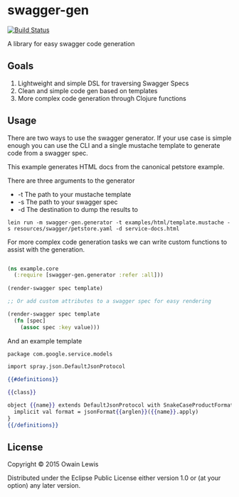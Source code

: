# swagger-gen

[![Build Status](https://travis-ci.org/owainlewis/swagger-gen.svg)](https://travis-ci.org/owainlewis/swagger-gen)

A library for easy swagger code generation

## Goals

1. Lightweight and simple DSL for traversing Swagger Specs
2. Clean and simple code gen based on templates
3. More complex code generation through Clojure functions

## Usage

There are two ways to use the swagger generator. If your use case is simple enough you can use 
the CLI and a single mustache template to generate code from a swagger spec.

This example generates HTML docs from the canonical petstore example.

There are three arguments to the generator

+ -t The path to your mustache template
+ -s The path to your swagger spec
+ -d The destination to dump the results to

```
lein run -m swagger-gen.generator -t examples/html/template.mustache -s resources/swagger/petstore.yaml -d service-docs.html
```

For more complex code generation tasks we can write custom functions to assist with the generation.

```clojure

(ns example.core
  (:require [swagger-gen.generator :refer :all]))
  
(render-swagger spec template)

;; Or add custom attributes to a swagger spec for easy rendering

(render-swagger spec template
  (fn [spec]
    (assoc spec :key value)))
```

And an example template

```mustache
package com.google.service.models

import spray.json.DefaultJsonProtocol

{{#definitions}}

{{class}}

object {{name}} extends DefaultJsonProtocol with SnakeCaseProductFormats {
  implicit val format = jsonFormat{{arglen}}({{name}}.apply)
}
{{/definitions}}
```

## License

Copyright © 2015 Owain Lewis

Distributed under the Eclipse Public License either version 1.0 or (at
your option) any later version.
